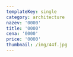 ```yaml
---
templateKey: single
category: architecture
nazev: '0000'
title: '0000'
cena: '0000'
price: '0000'
thumbnail: /img/44f.jpg
---
```


